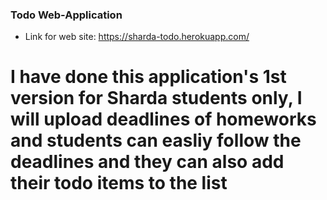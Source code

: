 ### Todo Web-Application 
* Link for web site: https://sharda-todo.herokuapp.com/
# I have done this application's 1st version for Sharda students only, I will upload deadlines of homeworks and students can easliy follow the deadlines and they can also add their todo items to the list
